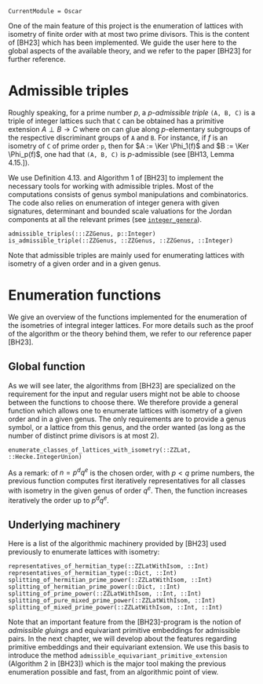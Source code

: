 ```@meta
CurrentModule = Oscar
```

One of the main feature of this project is the enumeration of lattices with
isometry of finite order with at most two prime divisors. This is the content
of [BH23] which has been implemented. We guide the user here to the global
aspects of the available theory, and we refer to the paper [BH23] for further
reference.

# Admissible triples

Roughly speaking, for a prime number $p$, a *$p$-admissible triple* `(A, B, C)`
is a triple of integer lattices such that `C` can be obtained has a primitive
extension $A \perp B \to C$ where on can glue along $p$-elementary subgroups of
the respective discriminant groups of `A` and `B`. For instance, if $f$ is an
isometry of `C` of prime order `p`, then for $A := \Ker \Phi_1(f)$ and
$B := \Ker \Phi_p(f)$, one had that `(A, B, C)` is $p$-admissible
(see [BH13, Lemma 4.15.]).

We use Definition 4.13. and Algorithm 1 of [BH23] to implement the necessary
tools for working with admissible triples. Most of the computations consists of
genus symbol manipulations and combinatorics. The code also relies on
enumeration of integer genera with given signatures, determinant and bounded
scale valuations for the Jordan components at all the relevant primes (see
[`integer_genera`](@ref)).

```@docs
admissible_triples(:::ZZGenus, p::Integer)
is_admissible_triple(::ZZGenus, ::ZZGenus, ::ZZGenus, ::Integer)
```

Note that admissible triples are mainly used for enumerating lattices with
isometry of a given order and in a given genus.

# Enumeration functions

We give an overview of the functions implemented for the enumeration of the
isometries of integral integer lattices. For more details such as the proof of
the algorithm or the theory behind them, we refer to our reference paper [BH23].

## Global function

As we will see later, the algorithms from [BH23] are specialized on the
requirement for the input and regular users might not be able to choose between
the functions to choose there. We therefore provide a general function which
allows one to enumerate lattices with isometry of a given order and in a given
genus. The only requirements are to provide a genus symbol, or a lattice from
this genus, and the order wanted (as long as the number of distinct prime
divisors is at most 2).

```@docs
enumerate_classes_of_lattices_with_isometry(::ZZLat, ::Hecke.IntegerUnion)
```

As a remark: of $n = p^dq^e$ is the chosen order, with $p < q$ prime numbers,
the previous function computes first iteratively representatives for all classes
with isometry in the given genus of order $q^e$. Then, the function increases
iteratively the order up to $p^dq^e$.

## Underlying machinery

Here is a list of the algorithmic machinery provided by [BH23] used previously
to enumerate lattices with isometry:

```@docs
representatives_of_hermitian_type(::ZZLatWithIsom, ::Int)
representatives_of_hermitian_type(::Dict, ::Int)
splitting_of_hermitian_prime_power(::ZZLatWithIsom, ::Int)
splitting_of_hermitian_prime_power(::Dict, ::Int)
splitting_of_prime_power(::ZZLatWithIsom, ::Int, ::Int)
splitting_of_pure_mixed_prime_power(::ZZLatWithIsom, ::Int)
splitting_of_mixed_prime_power(::ZZLatWithIsom, ::Int, ::Int)
```

Note that an important feature from the [BH23]-program is the notion of
*admissible gluings* and equivariant primitive embeddings for admissible pairs.
In the next chapter, we will develop about the features regarding primitive
embeddings and their equivariant extension. We use this basis to introduce the
method `admissible_equivariant_primitive_extension` (Algorithm 2 in [BH23])
which is the major tool making the previous enumeration possible and fast, from
an algorithmic point of view.
